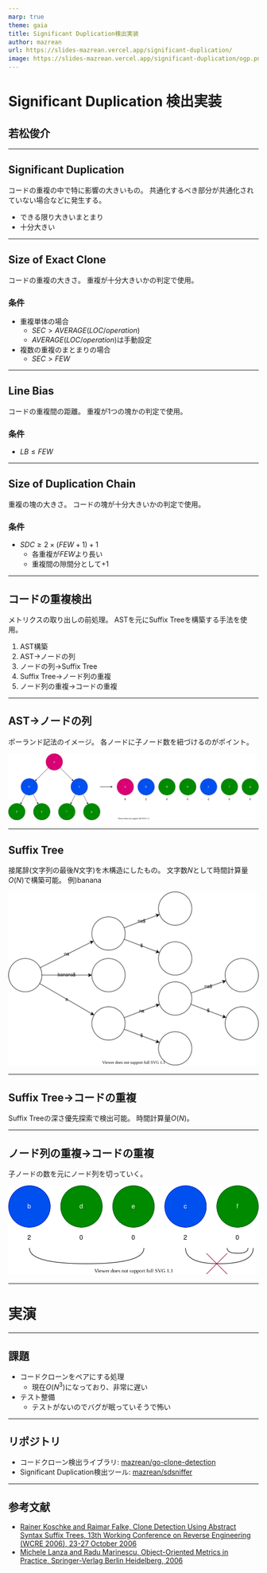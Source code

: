 ```yaml
---
marp: true
theme: gaia
title: Significant Duplication検出実装
author: mazrean
url: https://slides-mazrean.vercel.app/significant-duplication/
image: https://slides-mazrean.vercel.app/significant-duplication/ogp.png
---
```

<!--
_class:
- lead
- invert
-->
# Significant Duplication 検出実装
## 若松俊介

---
## Significant Duplication
コードの重複の中で特に影響の大きいもの。
共通化するべき部分が共通化されていない場合などに発生する。

- できる限り大きいまとまり
- 十分大きい

---
## Size of Exact Clone
コードの重複の大きさ。
重複が十分大きいかの判定で使用。

### 条件
- 重複単体の場合  
  - $SEC > AVERAGE(LOC/operation)$
  - $AVERAGE(LOC/operation)$は手動設定
- 複数の重複のまとまりの場合
  - $SEC > FEW$

---
## Line Bias
コードの重複間の距離。
重複が1つの塊かの判定で使用。

### 条件
- $LB \leq FEW$

---
## Size of Duplication Chain
重複の塊の大きさ。
コードの塊が十分大きいかの判定で使用。

### 条件
- $SDC \geq 2\times(FEW+1)+1$
  - 各重複が$FEW$より長い
  - 重複間の隙間分として$+1$

---
## コードの重複検出
メトリクスの取り出しの前処理。
ASTを元にSuffix Treeを構築する手法を使用。

1. AST構築
1. AST→ノードの列
1. ノードの列→Suffix Tree
1. Suffix Tree→ノード列の重複
1. ノード列の重複→コードの重複

---
## AST→ノードの列
ポーランド記法のイメージ。
各ノードに子ノード数を紐づけるのがポイント。

![w:1000](ast-to-node.drawio.svg)

---
## Suffix Tree
接尾辞(文字列の最後$N$文字)を木構造にしたもの。
文字数$N$として時間計算量$O(N)$で構築可能。
例)banana

![h:300](suffix-tree.drawio.svg)

---
## Suffix Tree→コードの重複
Suffix Treeの深さ優先探索で検出可能。
時間計算量$O(N)$。

---
## ノード列の重複→コードの重複
子ノードの数を元にノード列を切っていく。

![](node-to-clone.drawio.svg)

---
<!--
_class:
- lead
- invert
-->

# 実演

---
## 課題
- コードクローンをペアにする処理
  - 現在$O(N^3)$になっており、非常に遅い
- テスト整備
  - テストがないのでバグが眠っていそうで怖い

---
## リポジトリ
- コードクローン検出ライブラリ: [mazrean/go-clone-detection](https://github.com/mazrean/go-clone-detection)
- Significant Duplication検出ツール: [mazrean/sdsniffer](https://github.com/mazrean/sdsniffer)

---
## 参考文献
- [Rainer Koschke and Raimar Falke, Clone Detection Using Abstract Syntax Suffix Trees, 13th Working Conference on Reverse Engineering (WCRE 2006), 23-27 October 2006](https://www.researchgate.net/publication/221200051_Clone_Detection_Using_Abstract_Syntax_Suffix_Trees)
- [Michele Lanza and Radu Marinescu, Object-Oriented Metrics in Practice, Springer-Verlag Berlin Heidelberg, 2006](https://link.springer.com/book/10.1007/3-540-39538-5)
